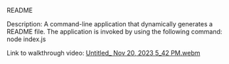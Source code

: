README

  Description: A command-line application that dynamically generates a README file. The application is invoked by using the following command: node index.js

  Link to walkthrough video: [Untitled_ Nov 20, 2023 5_42 PM.webm](https://github.com/sav-the-sag/readme_generator/assets/144732796/aea21641-2a34-47a0-a42b-82aa6369ade2)
